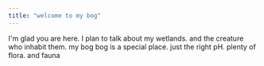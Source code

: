 ```yaml
---
title: "welcome to my bog"
---
```


I'm glad you are here. I plan to talk about my wetlands. and the creature who inhabit them. my bog bog is a special place. just the right pH. plenty of flora. and fauna
